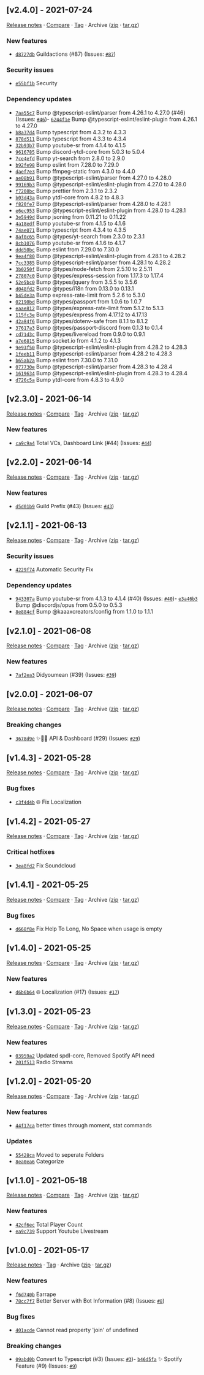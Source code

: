## [v2.4.0] - 2021-07-24

[Release notes](https://github.com/kaaaxcreators/Discord-MusicBot/releases/tag/v2.4.0) · [Compare](https://github.com/kaaaxcreators/Discord-MusicBot/compare/v2.3.0...v2.4.0) · [Tag](https://github.com/kaaaxcreators/Discord-MusicBot/tree/v2.4.0) · Archive ([zip](https://github.com/kaaaxcreators/Discord-MusicBot/archive/v2.4.0.zip) · [tar.gz](https://github.com/kaaaxcreators/Discord-MusicBot/archive/v2.4.0.tar.gz))

### New features

- [`d8727db`](https://github.com/kaaaxcreators/Discord-MusicBot/commit/d8727db)  Guildactions (#87)
(Issues: [`#87`](https://github.com/kaaaxcreators/Discord-MusicBot/issues/87))

### Security issues

- [`e55bf1b`](https://github.com/kaaaxcreators/Discord-MusicBot/commit/e55bf1b) ️ Security

### Dependency updates

- [`7aa55c7`](https://github.com/kaaaxcreators/Discord-MusicBot/commit/7aa55c7)  Bump @typescript-eslint/parser from 4.26.1 to 4.27.0 (#46)
(Issues: [`#46`](https://github.com/kaaaxcreators/Discord-MusicBot/issues/46))- [`6244f1e`](https://github.com/kaaaxcreators/Discord-MusicBot/commit/6244f1e)  Bump @typescript-eslint/eslint-plugin from 4.26.1 to 4.27.0
- [`b8a37d4`](https://github.com/kaaaxcreators/Discord-MusicBot/commit/b8a37d4)  Bump typescript from 4.3.2 to 4.3.3
- [`878d511`](https://github.com/kaaaxcreators/Discord-MusicBot/commit/878d511)  Bump typescript from 4.3.3 to 4.3.4
- [`32b93b7`](https://github.com/kaaaxcreators/Discord-MusicBot/commit/32b93b7)  Bump youtube-sr from 4.1.4 to 4.1.5
- [`9616785`](https://github.com/kaaaxcreators/Discord-MusicBot/commit/9616785)  Bump discord-ytdl-core from 5.0.3 to 5.0.4
- [`7ce4efd`](https://github.com/kaaaxcreators/Discord-MusicBot/commit/7ce4efd)  Bump yt-search from 2.8.0 to 2.9.0
- [`b92fe98`](https://github.com/kaaaxcreators/Discord-MusicBot/commit/b92fe98)  Bump eslint from 7.28.0 to 7.29.0
- [`daef7e3`](https://github.com/kaaaxcreators/Discord-MusicBot/commit/daef7e3)  Bump ffmpeg-static from 4.3.0 to 4.4.0
- [`ae08b91`](https://github.com/kaaaxcreators/Discord-MusicBot/commit/ae08b91)  Bump @typescript-eslint/parser from 4.27.0 to 4.28.0
- [`99169b3`](https://github.com/kaaaxcreators/Discord-MusicBot/commit/99169b3)  Bump @typescript-eslint/eslint-plugin from 4.27.0 to 4.28.0
- [`f7208bc`](https://github.com/kaaaxcreators/Discord-MusicBot/commit/f7208bc)  Bump prettier from 2.3.1 to 2.3.2
- [`b03d43a`](https://github.com/kaaaxcreators/Discord-MusicBot/commit/b03d43a)  Bump ytdl-core from 4.8.2 to 4.8.3
- [`f820fe7`](https://github.com/kaaaxcreators/Discord-MusicBot/commit/f820fe7)  Bump @typescript-eslint/parser from 4.28.0 to 4.28.1
- [`e6ec953`](https://github.com/kaaaxcreators/Discord-MusicBot/commit/e6ec953)  Bump @typescript-eslint/eslint-plugin from 4.28.0 to 4.28.1
- [`3e5949d`](https://github.com/kaaaxcreators/Discord-MusicBot/commit/3e5949d)  Bump jsoning from 0.11.21 to 0.11.22
- [`4a18edf`](https://github.com/kaaaxcreators/Discord-MusicBot/commit/4a18edf)  Bump youtube-sr from 4.1.5 to 4.1.6
- [`74ae071`](https://github.com/kaaaxcreators/Discord-MusicBot/commit/74ae071)  Bump typescript from 4.3.4 to 4.3.5
- [`8af0c65`](https://github.com/kaaaxcreators/Discord-MusicBot/commit/8af0c65)  Bump @types/yt-search from 2.3.0 to 2.3.1
- [`8cb1076`](https://github.com/kaaaxcreators/Discord-MusicBot/commit/8cb1076)  Bump youtube-sr from 4.1.6 to 4.1.7
- [`ddd50bc`](https://github.com/kaaaxcreators/Discord-MusicBot/commit/ddd50bc)  Bump eslint from 7.29.0 to 7.30.0
- [`9ea4f80`](https://github.com/kaaaxcreators/Discord-MusicBot/commit/9ea4f80)  Bump @typescript-eslint/eslint-plugin from 4.28.1 to 4.28.2
- [`7cc3385`](https://github.com/kaaaxcreators/Discord-MusicBot/commit/7cc3385)  Bump @typescript-eslint/parser from 4.28.1 to 4.28.2
- [`3b0250f`](https://github.com/kaaaxcreators/Discord-MusicBot/commit/3b0250f)  Bump @types/node-fetch from 2.5.10 to 2.5.11
- [`27807c0`](https://github.com/kaaaxcreators/Discord-MusicBot/commit/27807c0)  Bump @types/express-session from 1.17.3 to 1.17.4
- [`52e5bc0`](https://github.com/kaaaxcreators/Discord-MusicBot/commit/52e5bc0)  Bump @types/jquery from 3.5.5 to 3.5.6
- [`d048fd2`](https://github.com/kaaaxcreators/Discord-MusicBot/commit/d048fd2)  Bump @types/i18n from 0.13.0 to 0.13.1
- [`b45de3a`](https://github.com/kaaaxcreators/Discord-MusicBot/commit/b45de3a)  Bump express-rate-limit from 5.2.6 to 5.3.0
- [`02190bd`](https://github.com/kaaaxcreators/Discord-MusicBot/commit/02190bd)  Bump @types/passport from 1.0.6 to 1.0.7
- [`eaae812`](https://github.com/kaaaxcreators/Discord-MusicBot/commit/eaae812)  Bump @types/express-rate-limit from 5.1.2 to 5.1.3
- [`115fc3e`](https://github.com/kaaaxcreators/Discord-MusicBot/commit/115fc3e)  Bump @types/express from 4.17.12 to 4.17.13
- [`42a84f6`](https://github.com/kaaaxcreators/Discord-MusicBot/commit/42a84f6)  Bump @types/dotenv-safe from 8.1.1 to 8.1.2
- [`37617a3`](https://github.com/kaaaxcreators/Discord-MusicBot/commit/37617a3)  Bump @types/passport-discord from 0.1.3 to 0.1.4
- [`cd71d3c`](https://github.com/kaaaxcreators/Discord-MusicBot/commit/cd71d3c)  Bump @types/livereload from 0.9.0 to 0.9.1
- [`a7e6815`](https://github.com/kaaaxcreators/Discord-MusicBot/commit/a7e6815)  Bump socket.io from 4.1.2 to 4.1.3
- [`9e93f50`](https://github.com/kaaaxcreators/Discord-MusicBot/commit/9e93f50)  Bump @typescript-eslint/eslint-plugin from 4.28.2 to 4.28.3
- [`1feeb11`](https://github.com/kaaaxcreators/Discord-MusicBot/commit/1feeb11)  Bump @typescript-eslint/parser from 4.28.2 to 4.28.3
- [`b65ab2a`](https://github.com/kaaaxcreators/Discord-MusicBot/commit/b65ab2a)  Bump eslint from 7.30.0 to 7.31.0
- [`077730e`](https://github.com/kaaaxcreators/Discord-MusicBot/commit/077730e)  Bump @typescript-eslint/parser from 4.28.3 to 4.28.4
- [`1619634`](https://github.com/kaaaxcreators/Discord-MusicBot/commit/1619634)  Bump @typescript-eslint/eslint-plugin from 4.28.3 to 4.28.4
- [`d726c5a`](https://github.com/kaaaxcreators/Discord-MusicBot/commit/d726c5a)  Bump ytdl-core from 4.8.3 to 4.9.0

## [v2.3.0] - 2021-06-14

[Release notes](https://github.com/kaaaxcreators/Discord-MusicBot/releases/tag/v2.3.0) · [Compare](https://github.com/kaaaxcreators/Discord-MusicBot/compare/v2.2.0...v2.3.0) · [Tag](https://github.com/kaaaxcreators/Discord-MusicBot/tree/v2.3.0) · Archive ([zip](https://github.com/kaaaxcreators/Discord-MusicBot/archive/v2.3.0.zip) · [tar.gz](https://github.com/kaaaxcreators/Discord-MusicBot/archive/v2.3.0.tar.gz))

### New features

- [`ca9c9a4`](https://github.com/kaaaxcreators/Discord-MusicBot/commit/ca9c9a4)  Total VCs, Dashboard Link (#44)
(Issues: [`#44`](https://github.com/kaaaxcreators/Discord-MusicBot/issues/44))

## [v2.2.0] - 2021-06-14

[Release notes](https://github.com/kaaaxcreators/Discord-MusicBot/releases/tag/v2.2.0) · [Compare](https://github.com/kaaaxcreators/Discord-MusicBot/compare/v2.1.1...v2.2.0) · [Tag](https://github.com/kaaaxcreators/Discord-MusicBot/tree/v2.2.0) · Archive ([zip](https://github.com/kaaaxcreators/Discord-MusicBot/archive/v2.2.0.zip) · [tar.gz](https://github.com/kaaaxcreators/Discord-MusicBot/archive/v2.2.0.tar.gz))

### New features

- [`d5d01b9`](https://github.com/kaaaxcreators/Discord-MusicBot/commit/d5d01b9)  Guild Prefix (#43)
(Issues: [`#43`](https://github.com/kaaaxcreators/Discord-MusicBot/issues/43))

## [v2.1.1] - 2021-06-13

[Release notes](https://github.com/kaaaxcreators/Discord-MusicBot/releases/tag/v2.1.1) · [Compare](https://github.com/kaaaxcreators/Discord-MusicBot/compare/v2.1.0...v2.1.1) · [Tag](https://github.com/kaaaxcreators/Discord-MusicBot/tree/v2.1.1) · Archive ([zip](https://github.com/kaaaxcreators/Discord-MusicBot/archive/v2.1.1.zip) · [tar.gz](https://github.com/kaaaxcreators/Discord-MusicBot/archive/v2.1.1.tar.gz))

### Security issues

- [`4229f74`](https://github.com/kaaaxcreators/Discord-MusicBot/commit/4229f74) ️ Automatic Security Fix

### Dependency updates

- [`943307a`](https://github.com/kaaaxcreators/Discord-MusicBot/commit/943307a)  Bump youtube-sr from 4.1.3 to 4.1.4 (#40)
(Issues: [`#40`](https://github.com/kaaaxcreators/Discord-MusicBot/issues/40))- [`e3a46b3`](https://github.com/kaaaxcreators/Discord-MusicBot/commit/e3a46b3)  Bump @discordjs/opus from 0.5.0 to 0.5.3
- [`8e884cf`](https://github.com/kaaaxcreators/Discord-MusicBot/commit/8e884cf)  Bump @kaaaxcreators/config from 1.1.0 to 1.1.1

## [v2.1.0] - 2021-06-08

[Release notes](https://github.com/kaaaxcreators/Discord-MusicBot/releases/tag/v2.1.0) · [Compare](https://github.com/kaaaxcreators/Discord-MusicBot/compare/v2.0.0...v2.1.0) · [Tag](https://github.com/kaaaxcreators/Discord-MusicBot/tree/v2.1.0) · Archive ([zip](https://github.com/kaaaxcreators/Discord-MusicBot/archive/v2.1.0.zip) · [tar.gz](https://github.com/kaaaxcreators/Discord-MusicBot/archive/v2.1.0.tar.gz))

### New features

- [`7af2ea3`](https://github.com/kaaaxcreators/Discord-MusicBot/commit/7af2ea3)  Didyoumean (#39)
(Issues: [`#39`](https://github.com/kaaaxcreators/Discord-MusicBot/issues/39))

## [v2.0.0] - 2021-06-07

[Release notes](https://github.com/kaaaxcreators/Discord-MusicBot/releases/tag/v2.0.0) · [Compare](https://github.com/kaaaxcreators/Discord-MusicBot/compare/v1.4.3...v2.0.0) · [Tag](https://github.com/kaaaxcreators/Discord-MusicBot/tree/v2.0.0) · Archive ([zip](https://github.com/kaaaxcreators/Discord-MusicBot/archive/v2.0.0.zip) · [tar.gz](https://github.com/kaaaxcreators/Discord-MusicBot/archive/v2.0.0.tar.gz))

### Breaking changes

- [`3678d9e`](https://github.com/kaaaxcreators/Discord-MusicBot/commit/3678d9e) ✨💄📝 API &amp; Dashboard (#29)
(Issues: [`#29`](https://github.com/kaaaxcreators/Discord-MusicBot/issues/29))

## [v1.4.3] - 2021-05-28

[Release notes](https://github.com/kaaaxcreators/Discord-MusicBot/releases/tag/v1.4.3) · [Compare](https://github.com/kaaaxcreators/Discord-MusicBot/compare/v1.4.2...v1.4.3) · [Tag](https://github.com/kaaaxcreators/Discord-MusicBot/tree/v1.4.3) · Archive ([zip](https://github.com/kaaaxcreators/Discord-MusicBot/archive/v1.4.3.zip) · [tar.gz](https://github.com/kaaaxcreators/Discord-MusicBot/archive/v1.4.3.tar.gz))

### Bug fixes

- [`c3f4d4b`](https://github.com/kaaaxcreators/Discord-MusicBot/commit/c3f4d4b)  🌐 Fix Localization

## [v1.4.2] - 2021-05-27

[Release notes](https://github.com/kaaaxcreators/Discord-MusicBot/releases/tag/v1.4.2) · [Compare](https://github.com/kaaaxcreators/Discord-MusicBot/compare/v1.4.1...v1.4.2) · [Tag](https://github.com/kaaaxcreators/Discord-MusicBot/tree/v1.4.2) · Archive ([zip](https://github.com/kaaaxcreators/Discord-MusicBot/archive/v1.4.2.zip) · [tar.gz](https://github.com/kaaaxcreators/Discord-MusicBot/archive/v1.4.2.tar.gz))

### Critical hotfixes

- [`3ea8fd2`](https://github.com/kaaaxcreators/Discord-MusicBot/commit/3ea8fd2)  Fix Soundcloud

## [v1.4.1] - 2021-05-25

[Release notes](https://github.com/kaaaxcreators/Discord-MusicBot/releases/tag/v1.4.1) · [Compare](https://github.com/kaaaxcreators/Discord-MusicBot/compare/v1.4.0...v1.4.1) · [Tag](https://github.com/kaaaxcreators/Discord-MusicBot/tree/v1.4.1) · Archive ([zip](https://github.com/kaaaxcreators/Discord-MusicBot/archive/v1.4.1.zip) · [tar.gz](https://github.com/kaaaxcreators/Discord-MusicBot/archive/v1.4.1.tar.gz))

### Bug fixes

- [`d668f8e`](https://github.com/kaaaxcreators/Discord-MusicBot/commit/d668f8e)  Fix Help To Long, No Space when usage is empty

## [v1.4.0] - 2021-05-25

[Release notes](https://github.com/kaaaxcreators/Discord-MusicBot/releases/tag/v1.4.0) · [Compare](https://github.com/kaaaxcreators/Discord-MusicBot/compare/v1.3.0...v1.4.0) · [Tag](https://github.com/kaaaxcreators/Discord-MusicBot/tree/v1.4.0) · Archive ([zip](https://github.com/kaaaxcreators/Discord-MusicBot/archive/v1.4.0.zip) · [tar.gz](https://github.com/kaaaxcreators/Discord-MusicBot/archive/v1.4.0.tar.gz))

### New features

- [`d6b6b64`](https://github.com/kaaaxcreators/Discord-MusicBot/commit/d6b6b64) 🌐 Localization (#17)
(Issues: [`#17`](https://github.com/kaaaxcreators/Discord-MusicBot/issues/17))

## [v1.3.0] - 2021-05-23

[Release notes](https://github.com/kaaaxcreators/Discord-MusicBot/releases/tag/v1.3.0) · [Compare](https://github.com/kaaaxcreators/Discord-MusicBot/compare/v1.2.0...v1.3.0) · [Tag](https://github.com/kaaaxcreators/Discord-MusicBot/tree/v1.3.0) · Archive ([zip](https://github.com/kaaaxcreators/Discord-MusicBot/archive/v1.3.0.zip) · [tar.gz](https://github.com/kaaaxcreators/Discord-MusicBot/archive/v1.3.0.tar.gz))

### New features

- [`03959a2`](https://github.com/kaaaxcreators/Discord-MusicBot/commit/03959a2)  Updated spdl-core, Removed Spotify API need
- [`201f513`](https://github.com/kaaaxcreators/Discord-MusicBot/commit/201f513)  Radio Streams

## [v1.2.0] - 2021-05-20

[Release notes](https://github.com/kaaaxcreators/Discord-MusicBot/releases/tag/v1.2.0) · [Compare](https://github.com/kaaaxcreators/Discord-MusicBot/compare/v1.1.0...v1.2.0) · [Tag](https://github.com/kaaaxcreators/Discord-MusicBot/tree/v1.2.0) · Archive ([zip](https://github.com/kaaaxcreators/Discord-MusicBot/archive/v1.2.0.zip) · [tar.gz](https://github.com/kaaaxcreators/Discord-MusicBot/archive/v1.2.0.tar.gz))

### New features

- [`44f17ca`](https://github.com/kaaaxcreators/Discord-MusicBot/commit/44f17ca)  better times through moment, stat commands

### Updates

- [`55428ca`](https://github.com/kaaaxcreators/Discord-MusicBot/commit/55428ca)  Moved to seperate Folders
- [`8ea0ea6`](https://github.com/kaaaxcreators/Discord-MusicBot/commit/8ea0ea6)  Categorize

## [v1.1.0] - 2021-05-18

[Release notes](https://github.com/kaaaxcreators/Discord-MusicBot/releases/tag/v1.1.0) · [Compare](https://github.com/kaaaxcreators/Discord-MusicBot/compare/v1.0.0...v1.1.0) · [Tag](https://github.com/kaaaxcreators/Discord-MusicBot/tree/v1.1.0) · Archive ([zip](https://github.com/kaaaxcreators/Discord-MusicBot/archive/v1.1.0.zip) · [tar.gz](https://github.com/kaaaxcreators/Discord-MusicBot/archive/v1.1.0.tar.gz))

### New features

- [`42cf6ec`](https://github.com/kaaaxcreators/Discord-MusicBot/commit/42cf6ec)  Total Player Count
- [`ea9c739`](https://github.com/kaaaxcreators/Discord-MusicBot/commit/ea9c739)  Support Youtube Livestream

## [v1.0.0] - 2021-05-17

[Release notes](https://github.com/kaaaxcreators/Discord-MusicBot/releases/tag/v1.0.0) · [Tag](https://github.com/kaaaxcreators/Discord-MusicBot/tree/v1.0.0) · Archive ([zip](https://github.com/kaaaxcreators/Discord-MusicBot/archive/v1.0.0.zip) · [tar.gz](https://github.com/kaaaxcreators/Discord-MusicBot/archive/v1.0.0.tar.gz))

### New features

- [`f6d740b`](https://github.com/kaaaxcreators/Discord-MusicBot/commit/f6d740b)  Earrape
- [`78cc7f7`](https://github.com/kaaaxcreators/Discord-MusicBot/commit/78cc7f7)  Better Server with Bot Information (#8)
(Issues: [`#8`](https://github.com/kaaaxcreators/Discord-MusicBot/issues/8))

### Bug fixes

- [`401acde`](https://github.com/kaaaxcreators/Discord-MusicBot/commit/401acde)  Cannot read property &#x27;join&#x27; of undefined

### Breaking changes

- [`09abd0b`](https://github.com/kaaaxcreators/Discord-MusicBot/commit/09abd0b) Convert to Typescript (#3)
(Issues: [`#3`](https://github.com/kaaaxcreators/Discord-MusicBot/issues/3))- [`b46d5fa`](https://github.com/kaaaxcreators/Discord-MusicBot/commit/b46d5fa) ✨ Spotify Feature (#9)
(Issues: [`#9`](https://github.com/kaaaxcreators/Discord-MusicBot/issues/9))
